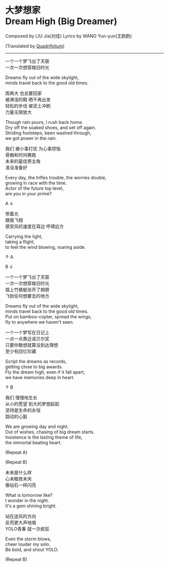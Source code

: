 # 大梦想家<br />Dream High (Big Dreamer)

Composed by LIU Jia(刘佳)
Lyrics by WANG Yun-yun(王韵韵)

(Translated by [Quadrifolium](http://weibo.com/u/5182556773/))

---

一个一个梦飞出了天窗  
一次一次想穿梭旧时光

Dreams fly out of the wide skylight,  
minds travel back to the good old times.

雨再大 也总要回家  
被淋湿的鞋 晒干再出发  
轻松的步伐 被泥土冲刷  
力量无限放大

Though rain pours, I rush back home.  
Dry off the soaked shoes, and set off again.  
Striding footsteps, been washed through,  
we got power in the rain.

我们 被小事打扰 为心事烦恼  
骨骼和时间赛跑  
未来的最佳男主角  
准没准备好

Every day, the trifles trouble, the worries double,  
growing in race with the time.  
Actor of the future top level,  
are you in your prime?

A ↓

带着光  
跟我飞翔  
感受风的速度在耳边 呼啸远方

Carrying the light,  
taking a flight,  
to feel the wind blowing, roaring aside.

↑ A

B ↓

一个一个梦飞出了天窗  
一次一次想穿梭旧时光  
插上竹蜻蜓张开了翅膀  
飞到任何想要去的地方

Dreams fly out of the wide skylight,  
minds travel back to the good old times.  
Put on bamboo-copter, spread the wings,  
fly to anywhere we haven't seen.

一个一个梦写在日记上  
一点一点靠近诺贝尔奖  
只要你敢想就算没到达理想  
至少有回忆珍藏

Script the dreams as records,  
getting close to big awards.  
Fly the dream high, even if it fall apart,  
we have memories deep in heart.

↑ B

我们 慢慢地生长  
从小的愿望 到大的梦想起航  
坚持是生命的永恒  
跳动的心脏

We are growing day and night.  
Out of wishes, chasing of big dream starts.  
Insistence is the lasting theme of life,  
the immortal beating heart.

(Repeat A)

(Repeat B)

未来是什么样  
心未眠夜未央  
像钻石一样闪亮

What is tomorrow like?  
I wonder in the night.  
It's a gem shining bright.

站在逆风的方向  
反而更大声地唱  
YOLO青春 就一次疯狂

Even the storm blows,  
cheer louder my solo.  
Be bold, and shout YOLO.

(Repeat B)
